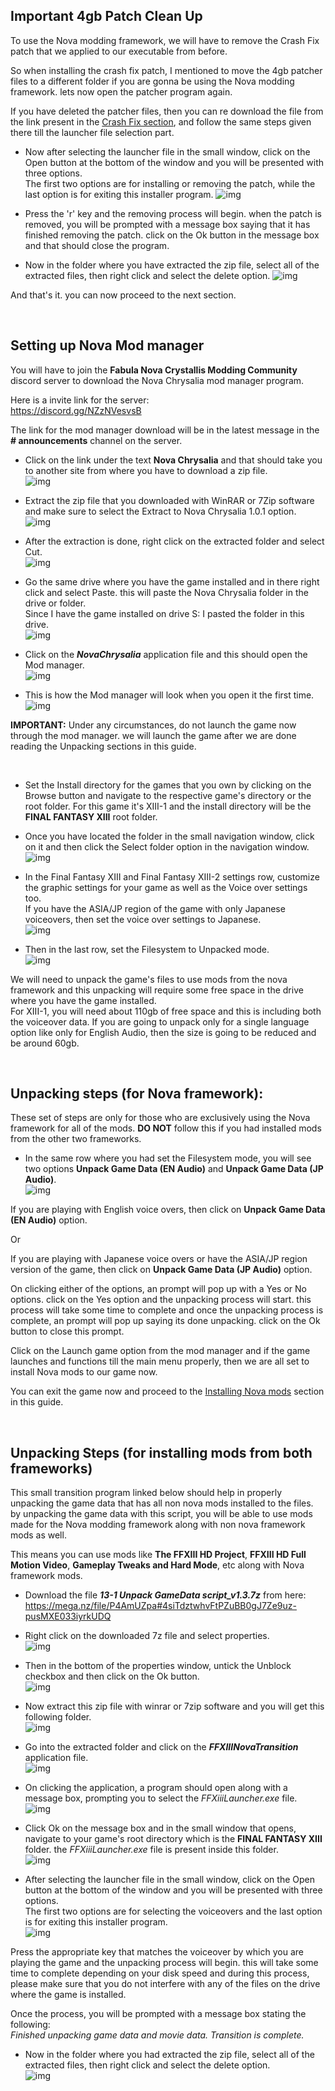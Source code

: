 ## Important 4gb Patch Clean Up

To use the Nova modding framework, we will have to remove the Crash Fix patch that we applied to our executable from before.

So when installing the crash fix patch, I mentioned to move the 4gb patcher files to a different folder if you are gonna be using the Nova modding framework. lets now open the patcher program again.

If you have deleted the patcher files, then you can re download the file from the link present in the [Crash Fix section](https://github.com/Surihix/Fixing-enhancing-Final-Fantasy-XIII/blob/main/docs/important_fixes.md#crash-fix), and follow the same steps given there till the launcher file selection part.

- Now after selecting the launcher file in the small window, click on the Open button at the bottom of the window and you will be presented with three options.
<br>The first two options are for installing or removing the patch, while the last option is for exiting this installer program.
![img](images/important_fixes/crash_fix/crash_fix_6.png)

- Press the 'r' key and the removing process will begin. when the patch is removed, you will be prompted with a message box saying that it has finished removing the patch. click on the Ok button in the message box and that should close the program.

- Now in the folder where you have extracted the zip file, select all of the extracted files, then right click and select the delete option.
![img](images/important_fixes/crash_fix/crash_fix_7.png)

And that's it. you can now proceed to the next section.

<br>

## Setting up Nova Mod manager

You will have to join the **Fabula Nova Crystallis Modding Community** discord server to download the Nova Chrysalia mod manager program.

Here is a invite link for the server:
<br>https://discord.gg/NZzNVesvsB

The link for the mod manager download will be in the latest message in the **# announcements** channel on the server. 

- Click on the link under the text **Nova Chrysalia** and that should take you to another site from where you have to download a zip file.
<br>![img](images/nova_modding_framework/setting_up_nova_mod_manager/nova-img1.png)

- Extract the zip file that you downloaded with WinRAR or 7Zip software and make sure to select the Extract to Nova Chrysalia 1.0.1 option.
<br>![img](images/nova_modding_framework/setting_up_nova_mod_manager/nova-img2.png)

- After the extraction is done, right click on the extracted folder and select Cut.
<br>![img](images/nova_modding_framework/setting_up_nova_mod_manager/nova-img3.png)

- Go the same drive where you have the game installed and in there right click and select Paste. this will paste the Nova Chrysalia folder in the drive or folder. 
<br>Since I have the game installed on drive S: I pasted the folder in this drive.
<br>![img](images/nova_modding_framework/setting_up_nova_mod_manager/nova-img4.png)

- Click on the ***NovaChrysalia*** application file and this should open the Mod manager.
<br>![img](images/nova_modding_framework/setting_up_nova_mod_manager/nova-img5.png)

- This is how the Mod manager will look when you open it the first time.
<br>![img](images/nova_modding_framework/setting_up_nova_mod_manager/nova-img6.png)

**IMPORTANT:** Under any circumstances, do not launch the game now through the mod manager. we will launch the game after we are done reading the Unpacking sections in this guide.

<br>

- Set the Install directory for the games that you own by clicking on the Browse button and navigate to the respective game's directory or the root folder. 
For this game it's XIII-1 and the install directory will be the **FINAL FANTASY XIII** root folder.

- Once you have located the folder in the small navigation window, click on it and then click the Select folder option in the navigation window.
<br>![img](images/nova_modding_framework/setting_up_nova_mod_manager/nova-img7.png)

- In the Final Fantasy XIII and Final Fantasy XIII-2 settings row, customize the graphic settings for your game as well as the Voice over settings too. 
<br>If you have the ASIA/JP region of the game with only Japanese voiceovers, then set the voice over settings to Japanese.
<br>![img](images/nova_modding_framework/setting_up_nova_mod_manager/nova-img8.png)

- Then in the last row, set the Filesystem to Unpacked mode.
<br>![img](images/nova_modding_framework/setting_up_nova_mod_manager/nova-img9.png)

We will need to unpack the game's files to use mods from the nova framework and this unpacking will require some free space in the drive where you have the game installed. 
<br>For XIII-1, you will need about 110gb of free space and this is including both the voiceover data. If you are going to unpack only for a single language option like only for English Audio, then the size is going to be reduced and be around 60gb.

<br>

## Unpacking steps (for Nova framework):

These set of steps are only for those who are exclusively using the Nova framework for all of the mods. **DO NOT** follow this if you had installed mods from the other two frameworks.
 
- In the same row where you had set the Filesystem mode, you will see two options **Unpack Game Data (EN Audio)** and **Unpack Game Data (JP Audio)**.
<br>![img](images/nova_modding_framework/unpacking_steps_(for_nova_framework)/nova-img10.png)

If you are playing with English voice overs, then click on **Unpack Game Data (EN Audio)** option. 

Or

If you are playing with Japanese voice overs or have the ASIA/JP region version of the game, then click on **Unpack Game Data (JP Audio)** option.

On clicking either of the options, an prompt will pop up with a Yes or No options. click on the Yes option and the unpacking process will start. this process will take some time to complete and once the unpacking process is complete, an prompt will pop up saying its done unpacking. click on the Ok button to close this prompt.

Click on the Launch game option from the mod manager and if the game launches and functions till the main menu properly, then we are all set to install Nova mods to our game now. 

You can exit the game now and proceed to the [Installing Nova mods](https://github.com/Surihix/Fixing-enhancing-Final-Fantasy-XIII/blob/main/docs/nova_mods.md) section in this guide.

<br>

## Unpacking Steps (for installing mods from both frameworks)

This small transition program linked below should help in properly unpacking the game data that has all non nova mods installed to the files. by unpacking the game data with this script, you will be able to use mods made for the Nova modding framework along with non nova framework mods as well.

This means you can use mods like **The FFXIII HD Project**, **FFXIII HD Full Motion Video**, **Gameplay Tweaks and Hard Mode**, etc along with Nova framework mods.

- Download the file ***13-1 Unpack GameData script_v1.3.7z*** from here:
<br>https://mega.nz/file/P4AmUZpa#4siTdztwhvFtPZuBB0gJ7Ze9uz-pusMXE033iyrkUDQ

- Right click on the downloaded 7z file and select properties.
<br>![img](images/nova_modding_framework/unpacking_steps_(mods_from_both_frameworks)/upk-game_1.png)

- Then in the bottom of the properties window, untick the Unblock checkbox and then click on the Ok button.
<br>![img](images/nova_modding_framework/unpacking_steps_(mods_from_both_frameworks)/upk-game_2.png)

- Now extract this zip file with winrar or 7zip software and you will get this following folder.
<br>![img](images/nova_modding_framework/unpacking_steps_(mods_from_both_frameworks)/upk-game_3.png)

- Go into the extracted folder and click on the ***FFXIIINovaTransition*** application file.
<br>![img](images/nova_modding_framework/unpacking_steps_(mods_from_both_frameworks)/upk-game_4.png)

- On clicking the application, a program should open along with a message box, prompting you to select the *FFXiiiLauncher.exe* file.
 <br>![img](images/nova_modding_framework/unpacking_steps_(mods_from_both_frameworks)/upk-game_5.png)

- Click Ok on the message box and in the small window that opens, navigate to your game's root directory which is the **FINAL FANTASY XIII** folder. the *FFXiiiLauncher.exe* file is present inside this folder.
<br>![img](images/nova_modding_framework/unpacking_steps_(mods_from_both_frameworks)/upk-game_6.png)

- After selecting the launcher file in the small window, click on the Open button at the bottom of the window and you will be presented with three options.
<br>The first two options are for selecting the voiceovers and the last option is for exiting this installer program.
<br>![img](images/nova_modding_framework/unpacking_steps_(mods_from_both_frameworks)/upk-game_7.png)

Press the appropriate key that matches the voiceover by which you are playing the game and the unpacking process will begin. this will take some time to complete depending on your disk speed and during this process, please make sure that you do not interfere with any of the files on the drive where the game is installed.

Once the process, you will be prompted with a message box stating the following:
<br>*Finished unpacking game data and movie data. Transition is complete.*

- Now in the folder where you had extracted the zip file, select all of the extracted files, then right click and select the delete option.
<br>![img](images/nova_modding_framework/unpacking_steps_(mods_from_both_frameworks)/upk-game_8.png)
